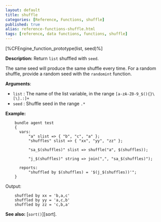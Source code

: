 ```yaml
---
layout: default
title: shuffle
categories: [Reference, Functions, shuffle]
published: true
alias: reference-functions-shuffle.html
tags: [reference, data functions, functions, shuffle]
---
```


[%CFEngine_function_prototype(list, seed)%]

**Description:** Return `list` shuffled with `seed`.

The same seed will produce the same shuffle every time. For a random shuffle, 
provide a random seed with the `randomint` function.

**Arguments**:

* `list` : The name of the list variable, in the range
`[a-zA-Z0-9_$(){}\[\].:]+`
* `seed` : Shuffle seed in the range `.*`

**Example:**

```cf3
    bundle agent test
    {
      vars:
          "a" slist => { "b", "c", "a" };
          "shuffles" slist => { "xx", "yy", "zz" };

          "sa_$(shuffles)" slist => shuffle("a", $(shuffles));

          "j_$(shuffles)" string => join(",", "sa_$(shuffles)");

      reports:
          "shuffled by $(shuffles) = '$(j_$(shuffles))'";
    }
```

Output:

```
    shuffled by xx = 'b,a,c'
    shuffled by yy = 'a,c,b'
    shuffled by zz = 'c,b,a'
```

**See also:** [`sort()`][sort].
